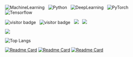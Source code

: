 
![MachineLearning](https://img.shields.io/badge/MachineLearning-000?style=for-the-badge&logo=MachineLearning&logoColor=white) &nbsp; ![Python](https://img.shields.io/badge/python-3670A0?style=for-the-badge&logo=python&logoColor=ffdd54) &nbsp; ![DeepLearning](https://img.shields.io/badge/DeepLearning-%2300f.svg?style=for-the-badge&logo=DeepLearning&logoColor=white) &nbsp; ![PyTorch](https://img.shields.io/badge/PyTorch-%2320232a.svg?style=for-the-badge&logo=PyTorch&logoColor=%2361DAFB) &nbsp; ![Tensorflow](https://img.shields.io/badge/Tensorflow-3670A0?style=for-the-badge&logo=Tensorflow&logoColor=ffdd54)


![visitor badge](https://visitor-badge.glitch.me/badge?page_id=jackaduma.visitor-badge) &nbsp; ![visitor badge](https://visitor-badge.glitch.me/badge?page_id=jackaduma.visitor-badge&left_color=red&right_color=green&left_text=HelloVisitors) &nbsp; ![](https://komarev.com/ghpvc/?username=jackaduma&color=blue) &nbsp; ![](https://gitwar.herokuapp.com/badge?username=jackaduma&color=green)



![](https://github-readme-stats.vercel.app/api?username=jackaduma&show_icons=true)


![Top Langs](https://github-readme-stats.vercel.app/api/top-langs/?username=jackaduma&layout=compact)

[![Readme Card](https://github-readme-stats.vercel.app/api/pin/?username=jackaduma&repo=ChatGLM-LoRA-RLHF-PyTorch)](https://github.com/jackaduma/ChatGLM-LoRA-RLHF-PyTorch)
[![Readme Card](https://github-readme-stats.vercel.app/api/pin/?username=jackaduma&repo=Vicuna-LoRA-RLHF-PyTorch)](https://github.com/jackaduma/Vicuna-LoRA-RLHF-PyTorch)
[![Readme Card](https://github-readme-stats.vercel.app/api/pin/?username=jackaduma&repo=Alpaca-LoRA-RLHF-PyTorch)](https://github.com/jackaduma/Alpaca-LoRA-RLHF-PyTorch)

<!--
**jackaduma/jackaduma** is a ✨ _special_ ✨ repository because its `README.md` (this file) appears on your GitHub profile.

Here are some ideas to get you started:

- 🔭 I’m currently working on ...
- 🌱 I’m currently learning ...
- 👯 I’m looking to collaborate on ...
- 🤔 I’m looking for help with ...
- 💬 Ask me about ...
- 📫 How to reach me: ...
- 😄 Pronouns: ...
- ⚡ Fun fact: ...
-->
